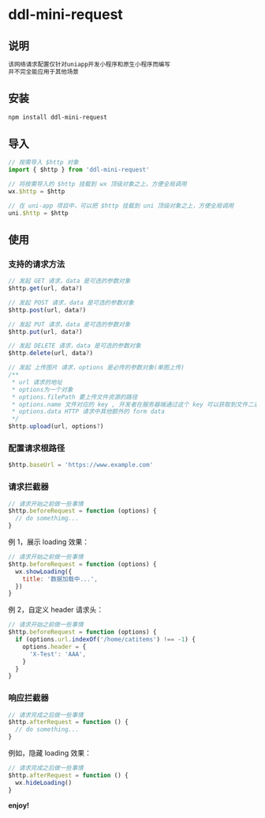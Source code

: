 # ddl-mini-request
## 说明
```bash
该网络请求配置仅针对uniapp开发小程序和原生小程序而编写
并不完全能应用于其他场景
```

## 安装
```bash
npm install ddl-mini-request
```

## 导入

```js
// 按需导入 $http 对象
import { $http } from 'ddl-mini-request'

// 将按需导入的 $http 挂载到 wx 顶级对象之上，方便全局调用
wx.$http = $http

// 在 uni-app 项目中，可以把 $http 挂载到 uni 顶级对象之上，方便全局调用
uni.$http = $http
```

## 使用

### 支持的请求方法

```js
// 发起 GET 请求，data 是可选的参数对象
$http.get(url, data?)

// 发起 POST 请求，data 是可选的参数对象
$http.post(url, data?)

// 发起 PUT 请求，data 是可选的参数对象
$http.put(url, data?)

// 发起 DELETE 请求，data 是可选的参数对象
$http.delete(url, data?)

// 发起 上传图片 请求，options 是必传的参数对象(单图上传)
/**
 * url 请求的地址
 * options为一个对象
 * options.filePath 要上传文件资源的路径
 * options.name 文件对应的 key , 开发者在服务器端通过这个 key 可以获取到文件二进制内容
 * options.data HTTP 请求中其他额外的 form data
 */
$http.upload(url, options?)
```

### 配置请求根路径

```js
$http.baseUrl = 'https://www.example.com'
```

### 请求拦截器

```js
// 请求开始之前做一些事情
$http.beforeRequest = function (options) {
  // do somethimg...
}
```

例 1，展示 loading 效果：

```js
// 请求开始之前做一些事情
$http.beforeRequest = function (options) {
  wx.showLoading({
    title: '数据加载中...',
  })
}
```

例 2，自定义 header 请求头：

```js
// 请求开始之前做一些事情
$http.beforeRequest = function (options) {
  if (options.url.indexOf('/home/catitems') !== -1) {
    options.header = {
      'X-Test': 'AAA',
    }
  }
}
```

### 响应拦截器

```js
// 请求完成之后做一些事情
$http.afterRequest = function () {
  // do something...
}
```

例如，隐藏 loading 效果：

```js
// 请求完成之后做一些事情
$http.afterRequest = function () {
  wx.hideLoading()
}
```

**enjoy!**
